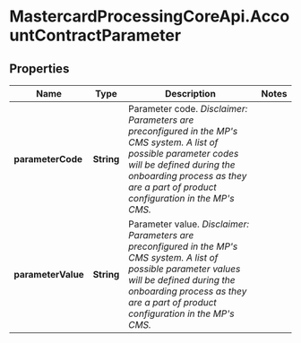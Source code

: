 # MastercardProcessingCoreApi.AccountContractParameter

## Properties

Name | Type | Description | Notes
------------ | ------------- | ------------- | -------------
**parameterCode** | **String** | Parameter code.  *Disclaimer: Parameters are preconfigured in the MP&#39;s CMS system. A list of possible parameter codes will be defined during the onboarding process as they are a part of product configuration in the MP&#39;s CMS.*  | 
**parameterValue** | **String** | Parameter value.  *Disclaimer: Parameters are preconfigured in the MP&#39;s CMS system. A list of possible parameter values will be defined during the onboarding process as they are a part of product configuration in the MP&#39;s CMS.*  | 


